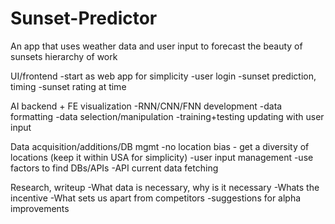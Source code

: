 # Sunset-Predictor
An app that uses weather data and user input to forecast the beauty of sunsets
hierarchy of work

UI/frontend
-start as web app for simplicity
-user login
-sunset prediction, timing
-sunset rating at time


AI backend + FE visualization
-RNN/CNN/FNN development
-data formatting
-data selection/manipulation
-training+testing updating with user input

Data acquisition/additions/DB mgmt
-no location bias - get a diversity of locations (keep it within USA for simplicity)
-user input management
-use factors to find DBs/APIs 
-API current data fetching

Research, writeup
-What data is necessary, why is it necessary
-Whats the incentive 
-What sets us apart from competitors
-suggestions for alpha improvements
